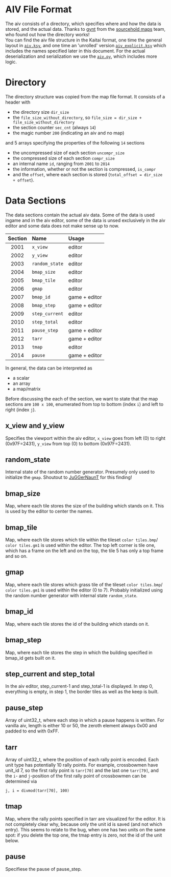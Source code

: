 # AIV File Format

The aiv consists of a directory, which specifies where and how the data is stored, and the actual data. Thanks to [gynt](https://github.com/gynt) from the [sourcehold maps](https://github.com/sourcehold/sourcehold-maps) team, who found out how the directory works!  
You can find the aiv file structure in the Kaitai format, one time the general layout in [`aiv.ksy`](https://github.com/J-T-de/Villagepp/blob/master/kaitai/aiv.ksy), and one time an 'unrolled' version [`aiv_explicit.ksy`](https://github.com/J-T-de/Villagepp/blob/master/kaitai/aiv_explicit.ksy) which includes the names specified later in this document. For the actual deserialization and serialization we use the [`aiv.py`](https://github.com/J-T-de/Villagepp/blob/master/aiv.py), which includes more logic.

# Directory

The directory structure was copied from the map file format. It consists of a header with
- the directory size `dir_size`
- the `file_size_without_directory`, so `file_size = dir_size + file_size_without_directory` 
- the section counter `sec_cnt` (always `14`)
- the magic number `200` (indicating an aiv and no map)

and 5 arrays specifying the properties of the following `14` sections

- the uncompressed size of each section `uncompr_size`
- the compressed size of each section `compr_size`
- an internal name `id`, ranging from `2001` to `2014`
- the information, whether or not the section is compressed, `is_compr`
- and the `offset`, where each section is stored (`total_offset = dir_size + offset`).

# Data Sections

The data sections contain the actual aiv data. Some of the data is used ingame and in the aiv editor, some of the data is unsed exclusively in the aiv editor and some data does not make sense up to now. 

| Section   | Name              | Usage
| :-------: | :---------------- | :------
| 2001      | `x_view`          | editor
| 2002      | `y_view`          | editor
| 2003      | `random_state`    | editor
| 2004      | `bmap_size`       | editor
| 2005      | `bmap_tile`       | editor
| 2006      | `gmap`            | editor
| 2007      | `bmap_id`         | game + editor
| 2008      | `bmap_step`       | game + editor
| 2009      | `step_current`    | editor
| 2010      | `step_total`      | editor
| 2011      | `pause_step`      | game + editor
| 2012      | `tarr`            | game + editor
| 2013      | `tmap`            | editor
| 2014      | `pause`           | game + editor

In general, the data can be interpreted as
- a scalar
- an array
- a map/matrix

Before discussing the each of the section, we want to state that the map sections are `100 x 100`, enumerated from top to bottom (index `i`) and left to right (index `j`).

## x_view and y_view

Specifies the viewport within the aiv editor, `x_view` goes from left (0) to right (0x97F=2431), `y_view` from top (0) to bottom (0x97F=2431).

## random_state

Internal state of the random number generator. Presumely only used to initialize the `gmap`. Shoutout to [JuGGerNaunT](https://www.moddb.com/members/juggernaunt) for this finding!

## bmap_size

Map, where each tile stores the size of the building which stands on it. This is used by the editor to center the names.

## bmap_tile

Map, where each tile stores which tile within the tileset `color tiles.bmp`/ `color tiles.gm1` is used within the editor. The top left corner is tile one, which has a frame on the left and on the top, the tile 5 has only a top frame and so on.

## gmap

Map, where each tile stores which grass tile of the tileset `color tiles.bmp`/ `color tiles.gm1` is used within the editor (0 to 7). Probably initialized using the random number generator with internal state `random_state`.

## bmap_id

Map, where each tile stores the id of the building which stands on it.

## bmap_step

Map, where each tile stores the step in which the building specified in bmap_id gets built on it.

## step_current and step_total

In the aiv editor, step_current-1 and step_total-1 is displayed. In step 0, everything is empty, in step 1, the border tiles as well as the keep is built.

## pause_step

Array of uint32_t, where each step in which a pause happens is written. For vanilla aiv, length is either 10 or 50, the zeroth element always 0x00 and padded to end with 0xFF.

## tarr

Array of uint32_t, where the position of each rally point is encoded. Each unit type has potentially 10 rally points. For example, crossbowmen have unit_id 7, so the first rally point is `tarr[70]` and the last one `tarr[79]`, and the `i`- and `j`-position of the first rally point of crossbowmen can be determined via

`j, i = divmod(tarr[70], 100) `

## tmap

Map, where the rally points specified in tarr are visualized for the editor. It is not completely clear why, because only the unit id is saved (and not which entry). This seems to relate to the bug, when one has two units on the same spot: if you delete the top one, the tmap entry is zero, not the id of the unit below.

## pause

Specifiese the pause of pause_step.
